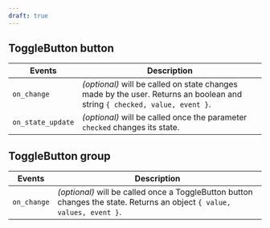```yaml
---
draft: true
---
```


## ToggleButton button

| Events            | Description                                                                                                               |
| ----------------- | ------------------------------------------------------------------------------------------------------------------------- |
| `on_change`       | _(optional)_ will be called on state changes made by the user. Returns an boolean and string `{ checked, value, event }`. |
| `on_state_update` | _(optional)_ will be called once the parameter `checked` changes its state.                                               |

## ToggleButton group

| Events      | Description                                                                                                             |
| ----------- | ----------------------------------------------------------------------------------------------------------------------- |
| `on_change` | _(optional)_ will be called once a ToggleButton button changes the state. Returns an object `{ value, values, event }`. |
